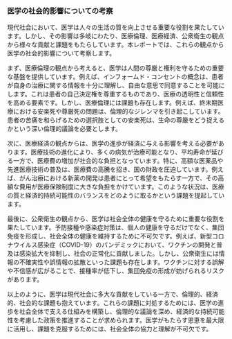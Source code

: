 ### 医学の社会的影響についての考察

現代社会において、医学は人々の生活の質を向上させる重要な役割を果たしています。しかし、その影響は多岐にわたり、医療倫理、医療経済、公衆衛生の観点から様々な貢献と課題をもたらしています。本レポートでは、これらの観点から医学の社会的影響について考察します。

まず、医療倫理の観点から考えると、医学は人間の尊厳と権利を守るための重要な基盤を提供しています。例えば、インフォームド・コンセントの概念は、患者が自身の治療に関する情報を十分に理解し、自由な意思で同意することを可能にします。これは患者の自己決定権を尊重するものであり、医療の透明性と信頼性を高める要素です。しかし、医療倫理には課題も存在します。例えば、終末期医療における安楽死や尊厳死の問題は、倫理的なジレンマを引き起こしています。患者の苦痛を和らげるための選択肢としての安楽死は、生命の尊厳をどう捉えるかという深い倫理的議論を必要とします。

次に、医療経済の観点からは、医学の進歩が経済に与える影響を考える必要があります。医療技術の進化により、多くの病気が治療可能となり、平均寿命が延びる一方で、医療費の増加が社会的な負担となっています。特に、高額な医薬品や先進医療技術の普及は、医療費の高騰を招き、国の財政を圧迫しています。例えば、がん治療における新薬の開発は患者にとって希望をもたらす一方で、その高額な費用が医療保険制度に大きな負担をかけています。このような状況は、医療の質と経済的持続可能性のバランスをどのように取るかという課題を提起しています。

最後に、公衆衛生の観点から、医学は社会全体の健康を守るために重要な役割を果たしています。予防接種や感染症対策は、個人の健康を守るだけでなく、集団免疫を形成し、社会全体の健康を維持するために不可欠です。例えば、新型コロナウイルス感染症（COVID-19）のパンデミックにおいて、ワクチンの開発と普及は感染拡大を抑制し、社会の正常化に貢献しました。しかし、公衆衛生には情報の不確実性や誤情報の拡散といった課題も存在します。ワクチンに対する誤解や不信感が広がることで、接種率が低下し、集団免疫の形成が妨げられるリスクがあります。

以上のように、医学は現代社会に多大な貢献をしている一方で、倫理的、経済的、社会的な課題も抱えています。これらの課題に対処するためには、医学の進歩を社会全体で支える仕組みを構築し、倫理的な議論を深め、経済的な持続可能性を考慮した政策を推進することが求められます。医学がもたらす恩恵を最大限に活用し、課題を克服するためには、社会全体の協力と理解が不可欠です。